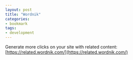 ```yaml
---
layout: post
title: "Wordnik"
categories:
- bookmark
tags:
- development
---
```

Generate more clicks on your site with related content: [https://related.wordnik.com/](https://related.wordnik.com/)
